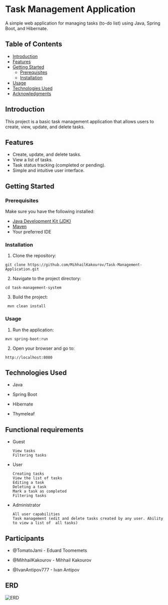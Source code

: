 # Task Management Application

A simple web application for managing tasks (to-do list) using Java, Spring Boot, and Hibernate.

## Table of Contents
- [Introduction](#introduction)
- [Features](#features)
- [Getting Started](#getting-started)
  - [Prerequisites](#prerequisites)
  - [Installation](#installation)
- [Usage](#usage)
- [Technologies Used](#technologies-used)
- [Acknowledgments](#acknowledgments)

## Introduction

This project is a basic task management application that allows users to create, view, update, and delete tasks.

## Features

- Create, update, and delete tasks.
- View a list of tasks.
- Task status tracking (completed or pending).
- Simple and intuitive user interface.

## Getting Started

### Prerequisites

Make sure you have the following installed:

- [Java Development Kit (JDK)](https://www.oracle.com/java/technologies/javase-downloads.html)
- [Maven](https://maven.apache.org/download.cgi)
- Your preferred IDE

### Installation

   1. Clone the repository:
   ```
   git clone https://github.com/MihhailKakourov/Task-Management-Application.git
   ```
   2. Navigate to the project directory:
   ```
   cd task-management-system
   ```
   3. Build the project:
   ```
    mvn clean install
   ```
### Usage
   1. Run the application:
   ```
   mvn spring-boot:run
   ```
   2. Open your browser and go to:
   ```
   http://localhost:8080
   ```
## Technologies Used
   - Java

   - Spring Boot

   - Hibernate

   - Thymeleaf

## Functional requirements
- Guest
    ```
    View tasks
    Filtering tasks
    ```
- User
    ```
    Creating tasks
    View the list of tasks
    Editing a task
    Deleting a task
    Mark a task as completed
    Filtering tasks
    ```
- Administrator
    ```
    All user capabilities
    Task management (edit and delete tasks created by any user. Ability to view a list of  all tasks)
    ```

## Participants
   - @TomatoJami - Eduard Toomemets

   - @MihhailKakourov - Mihhail Kakourov

   - @IvanAntipov777 - Ivan Antipov
## ERD
![ERD](https://github.com/MihhailKakourov/Task-Management-Application/DiagDB.png)
